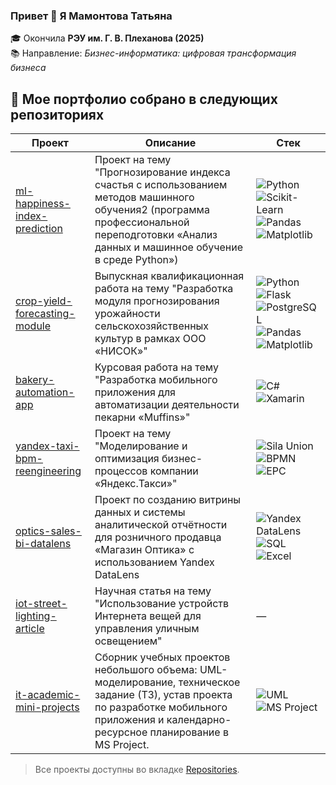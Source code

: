 ### Привет 👋 Я Мамонтова Татьяна

🎓 Окончила **РЭУ им. Г. В. Плеханова (2025)**  
📚 Направление: *Бизнес-информатика: цифровая трансформация бизнеса*  

## 📂 Мое портфолио собрано в следующих репозиториях

| Проект | Описание | Стек |
|---|---|---|
| [ml-happiness-index-prediction](https://github.com/TanyaMamontova/ml-happiness-index-prediction) | Проект на тему "Прогнозирование индекса счастья с использованием методов машинного обучения2 (программа профессиональной переподготовки «Анализ данных и машинное обучение в среде Python») | ![Python](https://img.shields.io/badge/Python-3776AB?logo=python&logoColor=white) ![Scikit-Learn](https://img.shields.io/badge/Scikit--Learn-F7931E?logo=scikit-learn&logoColor=white) ![Pandas](https://img.shields.io/badge/Pandas-150458?logo=pandas&logoColor=white) ![Matplotlib](https://img.shields.io/badge/Matplotlib-11557c?logo=plotly&logoColor=white) |
| [crop-yield-forecasting-module](https://github.com/TanyaMamontova/crop-yield-forecasting-module) | Выпускная квалификационная работа на тему "Разработка модуля прогнозирования урожайности сельскохозяйственных культур в рамках ООО «НИСОК»" | ![Python](https://img.shields.io/badge/Python-3776AB?logo=python&logoColor=white) ![Flask](https://img.shields.io/badge/Flask-000000?logo=flask&logoColor=white) ![PostgreSQL](https://img.shields.io/badge/PostgreSQL-316192?logo=postgresql&logoColor=white) ![Pandas](https://img.shields.io/badge/Pandas-150458?logo=pandas&logoColor=white) ![Matplotlib](https://img.shields.io/badge/Matplotlib-11557c?logo=plotly&logoColor=white) |
| [bakery-automation-app](https://github.com/TanyaMamontova/bakery-automation-app) | Курсовая работа на тему "Разработка мобильного приложения для автоматизации деятельности пекарни «Muffins»" | ![C#](https://img.shields.io/badge/C%23-239120?logo=c-sharp&logoColor=white) ![Xamarin](https://img.shields.io/badge/Xamarin-3498db?logo=xamarin&logoColor=white) |
| [yandex-taxi-bpm-reengineering](https://github.com/TanyaMamontova/yandex-taxi-bpm-reengineering) | Проект на тему "Моделирование и оптимизация бизнес-процессов компании «Яндекс.Такси»" | ![Sila Union](https://img.shields.io/badge/Sila_Union-FF6F00) ![BPMN](https://img.shields.io/badge/BPMN-2F74B5) ![EPC](https://img.shields.io/badge/EPC-FFD700?logoColor=black) |
| [optics-sales-bi-datalens](https://github.com/TanyaMamontova/optics-sales-bi-datalens) | Проект по созданию витрины данных и системы аналитической отчётности для розничного продавца «Магазин Оптика» с использованием Yandex DataLens | ![Yandex DataLens](https://img.shields.io/badge/Yandex_DataLens-FFCC00?logo=yandex&logoColor=white) ![SQL](https://img.shields.io/badge/SQL-4479A1?logo=postgresql&logoColor=white) ![Excel](https://img.shields.io/badge/Excel-217346?logo=microsoft-excel&logoColor=white) |
| [iot-street-lighting-article](https://github.com/TanyaMamontova/iot-street-lighting-article) | Научная статья на тему "Использование устройств Интернета вещей для управления уличным освещением" | — |
| [it-academic-mini-projects](https://github.com/TanyaMamontova/it-academic-mini-projects) | Сборник учебных проектов небольшого объема: UML-моделирование, техническое задание (ТЗ), устав проекта по разработке мобильного приложения и календарно-ресурсное планирование в MS Project. | ![UML](https://img.shields.io/badge/UML-007396) ![MS Project](https://img.shields.io/badge/MS_Project-737373) |

> Все проекты доступны во вкладке [Repositories](https://github.com/TanyaMamontova?tab=repositories).

